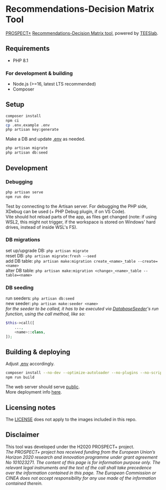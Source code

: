 # Recommendations-Decision Matrix Tool
[PROSPECT+](https://h2020prospect.eu/) [Recommendations-Decision Matrix tool](https://rdmtool.teeslab.unipi.gr/), powered by [TEESlab](https://teeslab.unipi.gr/).

## Requirements
- PHP 8.1
### For development & building
- Node.js (>=16, latest LTS recommended)
- Composer

## Setup
```sh
composer install
npm ci
cp .env.example .env
php artisan key:generate
```
Make a DB and update [.env](.env) as needed.
```sh
php artisan migrate
php artisan db:seed
```

## Development
### Debugging
```sh
php artisan serve
npm run dev
```
Test by connecting to the Artisan server. For debugging the PHP side, XDebug can be used (+ PHP Debug plugin, if on VS Code).  
Vite should hot reload parts of the app, as files get changed (note: if using WSL2, this might not trigger, if the workspace is stored on Windows' hard drives, instead of inside WSL's FS).

### DB migrations
set up/upgrade DB: `php artisan migrate`  
reset DB: `php artisan migrate:fresh --seed`  
add DB table: `php artisan make:migration create_<name>_table --create=<name>`  
alter DB table: `php artisan make:migration <change>_<name>_table --table=<name>`

### DB seeding
run seeders: `php artisan db:seed`  
new seeder: `php artisan make:seeder <name>`  
_for the seeder to be called, it has to be executed via [DatabaseSeeder](database/seeders/DatabaseSeeder.php)'s run function, using the call method, like so:_
```php
$this->call([
    ...,
    <name>::class,
]);
```

## Building & deploying
Adjust [.env](.env) accordingly.
```sh
composer install --no-dev --optimize-autoloader --no-plugins --no-scripts # for automations, also: --no-ansi --no-interaction --no-progress
npm run build
```
The web server should serve [public](public/).  
More deployment info [here](https://laravel.com/docs/10.x/deployment).

## Licensing notes
The [LICENSE](LICENSE) does not apply to the images included in this repo.

## Disclaimer
This tool was developed under the H2020 PROSPECT+ project.  
_The PROSPECT+ project has received funding from the European Union’s Horizon 2020 research and innovation programme under grant agreement No 101023271. The content of this page is for information purpose only. The relevant legal instruments and the text of the call shall take precedence over the information contained in this page. The European Commission or CINEA does not accept responsibility for any use made of the information contained therein._
